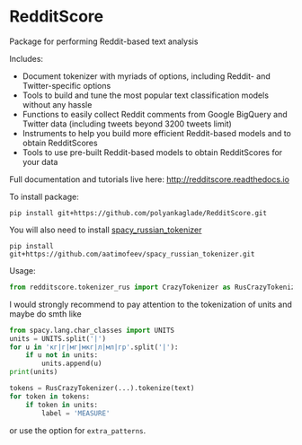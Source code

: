 # RedditScore
Package for performing Reddit-based text analysis

Includes:
- Document tokenizer with myriads of options, including Reddit- and Twitter-specific options
- Tools to build and tune the most popular text classification models without any hassle
- Functions to easily collect Reddit comments from Google BigQuery and Twitter data (including tweets beyond 3200 tweets limit)
- Instruments to help you build more efficient Reddit-based models and to obtain RedditScores
- Tools to use pre-built Reddit-based models to obtain RedditScores for your data

Full documentation and tutorials live here: http://redditscore.readthedocs.io

To install package:

	pip install git+https://github.com/polyankaglade/RedditScore.git

You will also need to install [spacy_russian_tokenizer](https://github.com/aatimofeev/spacy_russian_tokenizer)

	pip install git+https://github.com/aatimofeev/spacy_russian_tokenizer.git
	
Usage:
```python
from redditscore.tokenizer_rus import CrazyTokenizer as RusCrazyTokenizer
```

I would strongly recommend to pay attention to the tokenization of units and maybe do smth like
```python
from spacy.lang.char_classes import UNITS
units = UNITS.split('|')
for u in 'кг|г|мг|мкг|л|мл|гр'.split('|'):
    if u not in units:
        units.append(u)
print(units)

tokens = RusCrazyTokenizer(...).tokenize(text)
for token in tokens:
    if token in units:
        label = 'MEASURE'
```

or use the option for `extra_patterns`.
